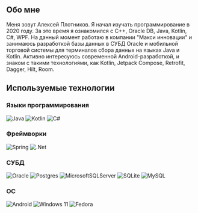 ## Обо мне
Меня зовут Алексей Плотников. Я начал изучать программирование в 2020 году. За это время я ознакомился с C++, Oracle DB, Java, Kotlin, C#, WPF.
На данный момент работаю в компании "Макси инновации" и занимаюсь разработкой базы данных в СУБД Oracle и мобильной торговой системы для терминалов сбора данных на языках Java и Kotlin.
Активно интересуюсь современной Android-разработкой, и знаком с такими технологиями, как Kotlin, Jetpack Compose, Retrofit, Dagger, Hilt, Room.

## Используемые технологии
### Языки программирования
![Java](https://img.shields.io/badge/java-%23ED8B00.svg?style=for-the-badge&logo=openjdk&logoColor=white)
![Kotlin](https://img.shields.io/badge/Kotlin-0095D5?&style=for-the-badge&logo=kotlin&logoColor=white)
![C#](https://img.shields.io/badge/c%23-%23239120.svg?style=for-the-badge&logo=c-sharp&logoColor=white)



### Фреймворки
![Spring](https://img.shields.io/badge/spring-%236DB33F.svg?style=for-the-badge&logo=spring&logoColor=white)
![.Net](https://img.shields.io/badge/.NET-5C2D91?style=for-the-badge&logo=.net&logoColor=white)


### СУБД
![Oracle](https://img.shields.io/badge/Oracle-F80000?style=for-the-badge&logo=oracle&logoColor=white)
![Postgres](https://img.shields.io/badge/postgres-%23316192.svg?style=for-the-badge&logo=postgresql&logoColor=white)
![MicrosoftSQLServer](https://img.shields.io/badge/Microsoft%20SQL%20Server-CC2927?style=for-the-badge&logo=microsoft%20sql%20server&logoColor=white)
![SQLite](https://img.shields.io/badge/sqlite-%2307405e.svg?style=for-the-badge&logo=sqlite&logoColor=white)
![MySQL](https://img.shields.io/badge/mysql-%2300f.svg?style=for-the-badge&logo=mysql&logoColor=white)


### ОС
![Android](https://img.shields.io/badge/Android-3DDC84?style=for-the-badge&logo=android&logoColor=white)
![Windows 11](https://img.shields.io/badge/Windows%2011-%230079d5.svg?style=for-the-badge&logo=Windows%2011&logoColor=white)
![Fedora](https://img.shields.io/badge/Fedora-294172?style=for-the-badge&logo=fedora&logoColor=white)

<!---
AAKVAS/AAKVAS is a ✨ special ✨ repository because its `README.md` (this file) appears on your GitHub profile.
You can click the Preview link to take a look at your changes.
--->
